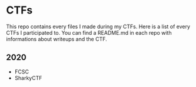 # CTFs

This repo contains every files I made during my CTFs. Here is a list of every CTFs I participated to. You can find a README.md in each repo with informations about writeups and the CTF.

## 2020

- FCSC
- SharkyCTF
